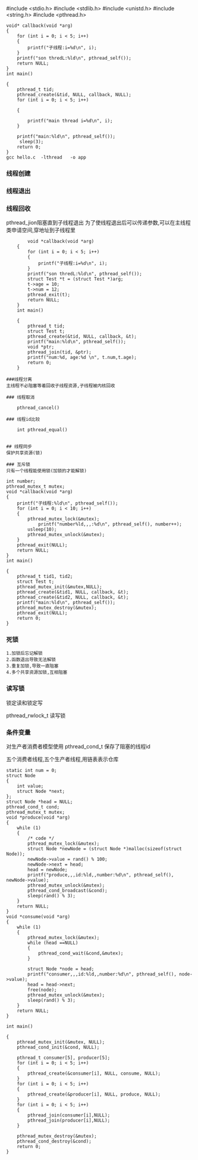 ###

#include <stdio.h>
#include <stdlib.h>
#include <unistd.h>
#include <string.h>
#include <pthread.h>

	void* callback(void *arg)
	{
	    for (int i = 0; i < 5; i++)
	    {
	        printf("子线程:i=%d\n", i);
	    }
	    printf("son thredL:%ld\n", pthread_self());
	    return NULL;
	}
	int main()
	
	{
	    pthread_t tid;
	    pthread_create(&tid, NULL, callback, NULL);
	    for (int i = 0; i < 5; i++)
	
	    {
	
	        printf("main thread i=%d\n", i);
	    }
	   
	    printf("main:%ld\n", pthread_self());
	     sleep(3);
	    return 0;
	}
	gcc hello.c  -lthread   -o app

### 线程创建

### 线程退出

### 线程回收
pthread_jion阻塞直到子线程退出
	为了使线程退出后可以传递参数,可以在主线程类申请空间,穿地址到子线程里
	
			void *callback(void *arg)
		{
		    for (int i = 0; i < 5; i++)
		    {
		        printf("子线程:i=%d\n", i);
		    }
		    printf("son thredL:%ld\n", pthread_self());
		    struct Test *t = (struct Test *)arg;
		    t->age = 10;
		    t->num = 12;
		    pthread_exit(t);
		    return NULL;
		}
		int main()
		
		{
		    pthread_t tid;
		    struct Test t;
		    pthread_create(&tid, NULL, callback, &t);
		    printf("main:%ld\n", pthread_self());
		    void *ptr;
		    pthread_join(tid, &ptr);
		    printf("num:%d, age:%d \n", t.num,t.age);
		    return 0;
		}
	
	###线程分离
	主线程不必阻塞等着回收子线程资源,子线程被内核回收
	
	### 线程取消
	
		pthread_cancel()
	
	### 线程id比较
	
		int pthread_equal()
		
	
	## 线程同步
	保护共享资源(锁)
	
	### 互斥锁
	只有一个线程能使用锁(加锁的才能解锁)
	
	int number;
	pthread_mutex_t mutex;
	void *callback(void *arg)
	{
	    printf("子线程:%ld\n", pthread_self());
	    for (int i = 0; i < 10; i++)
	    {
	        pthread_mutex_lock(&mutex);
	            printf("number%ld,,,:%d\n", pthread_self(), number++);
	        usleep(10);
	        pthread_mutex_unlock(&mutex);
	    }
	    pthread_exit(NULL);
	    return NULL;
	}
	int main()
	
	{
	    pthread_t tid1, tid2;
	    struct Test t;
	    pthread_mutex_init(&mutex,NULL);
	    pthread_create(&tid1, NULL, callback, &t);
	    pthread_create(&tid2, NULL, callback, &t);
	    printf("main:%ld\n", pthread_self());
	    pthread_mutex_destroy(&mutex);
	    pthread_exit(NULL);
	    return 0;
	}

### 死锁

	1.加锁后忘记解锁
	2.函数退出导致无法解锁
	3.重复加锁,导致一直阻塞
	4.多个共享资源加锁,互相阻塞

### 读写锁
锁定读和锁定写

pthread_rwlock_t 读写锁


### 条件变量
对生产者消费者模型使用
pthread_cond_t 保存了阻塞的线程id

五个消费者线程,五个生产者线程,用链表表示仓库

	static int num = 0;
	struct Node
	{
	    int value;
	    struct Node *next;
	};
	struct Node *head = NULL;
	pthread_cond_t cond;
	pthread_mutex_t mutex;
	void *produce(void *arg)
	{
	    while (1)
	    {
	        /* code */
	        pthread_mutex_lock(&mutex);
	        struct Node *newNode = (struct Node *)malloc(sizeof(struct Node));
	        newNode->value = rand() % 100;
	        newNode->next = head;
	        head = newNode;
	        printf("produce,,,id:%ld,,number:%d\n", pthread_self(), newNode->value);
	        pthread_mutex_unlock(&mutex);
	        pthread_cond_broadcast(&cond);
	        sleep(rand() % 3);
	    }
	    return NULL;
	}
	void *consume(void *arg)
	{
	    while (1)
	    {
	        pthread_mutex_lock(&mutex);
	        while (head ==NULL)
	        {
	            pthread_cond_wait(&cond,&mutex);
	        }
	        
	        struct Node *node = head;
	        printf("consumer,,,id:%ld,,number:%d\n", pthread_self(), node->value);
	        head = head->next;
	        free(node);
	        pthread_mutex_unlock(&mutex);
	        sleep(rand() % 3);
	    }
	    return NULL;
	}
	
	int main()
	
	{
	    pthread_mutex_init(&mutex, NULL);
	    pthread_cond_init(&cond, NULL);
	
	    pthread_t consumer[5], producer[5];
	    for (int i = 0; i < 5; i++)
	    {
	        pthread_create(&consumer[i], NULL, consume, NULL);
	    }
	    for (int i = 0; i < 5; i++)
	    {
	        pthread_create(&producer[i], NULL, produce, NULL);
	    }
	    for (int i = 0; i < 5; i++)
	    {
	        pthread_join(consumer[i],NULL);
	        pthread_join(producer[i],NULL);
	    }
	    
	    pthread_mutex_destroy(&mutex);
	    pthread_cond_destroy(&cond);
	    return 0;
	}
	